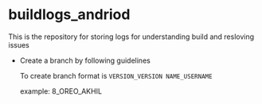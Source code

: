 # buildlogs_andriod
This is the repository for storing logs for understanding build and resloving issues

* Create a branch by following guidelines

  To create branch format is `VERSION_VERSION NAME_USERNAME`
  
  example: 8_OREO_AKHIL
